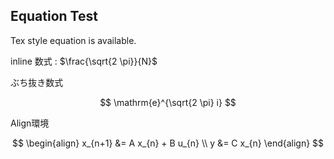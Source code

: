 ## Equation Test

Tex style equation is available.

inline 数式 : $\frac{\sqrt{2 \pi}}{N}$


ぶち抜き数式

$$
\mathrm{e}^{\sqrt{2 \pi} i} 
$$


Align環境

$$
\begin{align}
x_{n+1} &= A x_{n} + B u_{n} \\
y &= C x_{n}
\end{align}
$$
